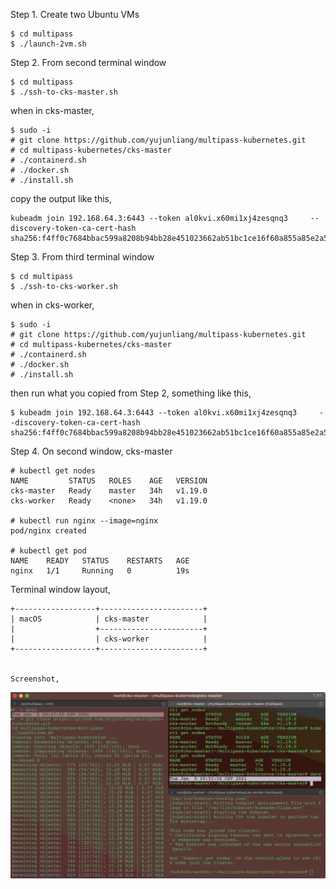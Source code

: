 Step 1. Create two Ubuntu VMs

```
$ cd multipass
$ ./launch-2vm.sh
```

Step 2. From second terminal window

```
$ cd multipass
$ ./ssh-to-cks-master.sh
```

when in cks-master,

```
$ sudo -i
# git clone https://github.com/yujunliang/multipass-kubernetes.git
# cd multipass-kubernetes/cks-master
# ./containerd.sh
# ./docker.sh
# ./install.sh
```
copy the output like this,

```
kubeadm join 192.168.64.3:6443 --token al0kvi.x60mi1xj4zesqnq3     --discovery-token-ca-cert-hash sha256:f4ff0c7684bbac599a8208b94bb28e451023662ab51bc1ce16f60a855a85e2a5
```

Step 3. From third terminal window

```
$ cd multipass
$ ./ssh-to-cks-worker.sh
```

when in cks-worker,

```
$ sudo -i
# git clone https://github.com/yujunliang/multipass-kubernetes.git
# cd multipass-kubernetes/cks-master
# ./containerd.sh
# ./docker.sh
# ./install.sh
```

then run what you copied from Step 2, something like this,

```
$ kubeadm join 192.168.64.3:6443 --token al0kvi.x60mi1xj4zesqnq3     --discovery-token-ca-cert-hash sha256:f4ff0c7684bbac599a8208b94bb28e451023662ab51bc1ce16f60a855a85e2a5
```

Step 4. On second window, cks-master

```
# kubectl get nodes
NAME         STATUS   ROLES    AGE   VERSION
cks-master   Ready    master   34h   v1.19.0
cks-worker   Ready    <none>   34h   v1.19.0

# kubectl run nginx --image=nginx
pod/nginx created

# kubectl get pod
NAME    READY   STATUS    RESTARTS   AGE
nginx   1/1     Running   0          19s
```


Terminal window layout,

```
+------------------+-----------------------+
| macOS            | cks-master            |
|                  +-----------------------+
|                  | cks-worker            |
+------------------+-----------------------+


Screenshot,

```

![Screenshot](./images/screenshot.png)
